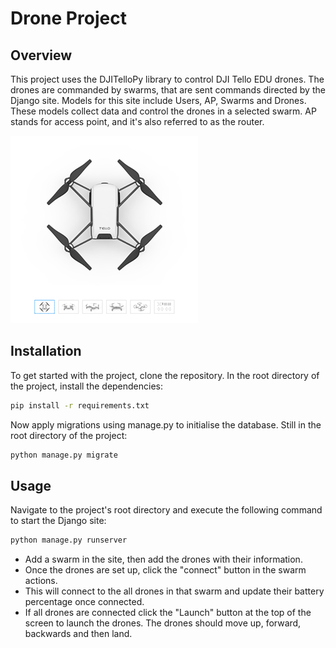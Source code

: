 # Drone Project

## Overview

This project uses the DJITelloPy library to control DJI Tello EDU drones. The
drones are commanded by swarms, that are sent commands directed by the Django
site. Models for this site include Users, AP, Swarms and Drones. These models
collect data and control the drones in a selected swarm. AP stands for access
point, and it's also referred to as the router.

![Tello Drone Overview](./drones/static/images/tello_drone.gif)

## Installation

To get started with the project, clone the repository. In the root directory
of the project, install the dependencies:

```bash
pip install -r requirements.txt
```

Now apply migrations using manage.py to initialise the database. Still in
the root directory of the project:

```bash
python manage.py migrate
```

## Usage

Navigate to the project's root directory and execute the following command
to start the Django site:
```bash
python manage.py runserver
```

* Add a swarm in the site, then add the drones with their information.
* Once the drones are set up, click the "connect" button in the swarm
actions.
* This will connect to the all drones in that swarm and update their battery
percentage once connected.
* If all drones are connected click the "Launch" button at the top of the
screen to launch the drones. The drones should move up, forward, backwards
and then land.
